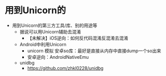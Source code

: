 # 用到Unicorn的

* 用到Unicorn的第三方工具/库、别的用途等
  * 据说可以用Unicorn辅助去混淆
    * 【未解决】iOS逆向：如何反代码混淆反混淆去混淆
  * Android中利用Unicorn
    * unicorn 模拟 安卓so库：最好是直接从内存中直接dump一个so出来
    * 安卓逆向：AndroidNativeEmu
  * unidbg
    * https://github.com/zhkl0228/unidbg
